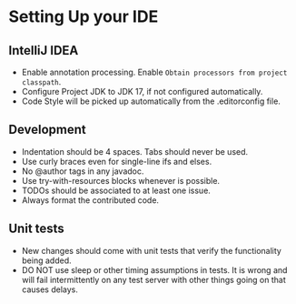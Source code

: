 # Setting Up your IDE

## IntelliJ IDEA

- Enable annotation processing. Enable `Obtain processors from project classpath`.
- Configure Project JDK to JDK 17, if not configured automatically.
- Code Style will be picked up automatically from the .editorconfig file.

## Development

- Indentation should be 4 spaces. Tabs should never be used.
- Use curly braces even for single-line ifs and elses.
- No @author tags in any javadoc.
- Use try-with-resources blocks whenever is possible.
- TODOs should be associated to at least one issue.
- Always format the contributed code.

## Unit tests

- New changes should come with unit tests that verify the functionality being added.
- DO NOT use sleep or other timing assumptions in tests. It is wrong and will fail intermittently on any test server
  with other things going on that causes delays.
